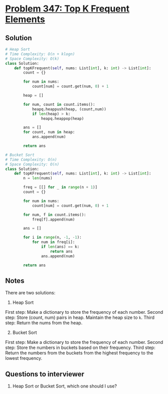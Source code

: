 # [Problem 347: Top K Frequent Elements](https://leetcode.com/problems/top-k-frequent-elements/)

## Solution

```py
# Heap Sort
# Time Complexity: O(n + klogn)
# Space Complexity: O(k)
class Solution:
    def topKFrequent(self, nums: List[int], k: int) -> List[int]:
        count = {}

        for num in nums:
            count[num] = count.get(num, 0) + 1

        heap = []

        for num, count in count.items():
            heapq.heappush(heap, (count,num))
            if len(heap) > k:
                heapq.heappop(heap)

        ans = []
        for count, num in heap:
            ans.append(num)

        return ans

# Bucket Sort
# Time Complexity: O(n)
# Space Complexity: O(n)
class Solution:
    def topKFrequent(self, nums: List[int], k: int) -> List[int]:
        n = len(nums)

        freq = [[] for _ in range(n + 1)]
        count = {}

        for num in nums:
            count[num] = count.get(num, 0) + 1

        for num, f in count.items():
            freq[f].append(num)

        ans = []

        for i in range(n, -1, -1):
            for num in freq[i]:
                if len(ans) == k:
                    return ans
                ans.append(num)

        return ans
```

## Notes

There are two solutions:

1. Heap Sort

First step: Make a dictionary to store the frequency of each number.
Second step: Store (count, num) pairs in heap. Maintain the heap size to `k`.
Third step: Return the nums from the heap.

2. Bucket Sort

First step: Make a dictionary to store the frequency of each number.
Second step: Store the numbers in buckets based on their frequency.
Third step: Return the numbers from the buckets from the highest frequency to the lowest frequency.

## Questions to interviewer

1. Heap Sort or Bucket Sort, which one should I use?

